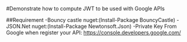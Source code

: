 #Demonstrate how to compute JWT to be used with Google APIs

##Requirement
-Bouncy castle nuget:(Install-Package BouncyCastle)
-JSON.Net nuget:(Install-Package Newtonsoft.Json)
-Private Key From Google when register your API: https://console.developers.google.com/
